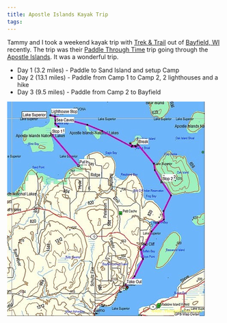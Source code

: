 ```yaml
---
title: Apostle Islands Kayak Trip
tags: 
---
```


Tammy and I took a weekend kayak trip with [Trek & Trail](http://www.trek-trail.com/) out of [Bayfield, WI](http://www.bayfield.org/) recently. The trip was their [Paddle Through Time](http://www.trek-trail.com/apostle/overnights/PTT.html) trip going through the [Apostle Islands](https://www.nps.gov/apis/index.htm). It was a wonderful trip.

* Day 1 (3.2 miles) - Paddle to Sand Island and setup Camp
* Day 2 (13.1 miles) - Paddle from Camp 1 to Camp 2, 2 lighthouses and a hike
* Day 3 (9.5 miles) - Paddle from Camp 2 to Bayfield

![](/assets/posts/2003/95ab3fbed9f93b95fe9a1fe396879c3f.jpg)
